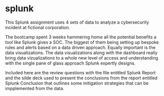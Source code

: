 # splunk
This Splunk assignment uses 4 sets of data to analyze a cybersecurity incident at fictional corporation.


The bootcamp spent 3 weeks hammering home all the potential benefits a tool like Splunk gives a SOC. The biggest of them being setting up bespoke rules and alerts based on a data driven approach. Equally important is the data visualizations. The data visualizations along with the dashboard really bring data vizualizations to a whole new level of access and understanding with the single pane of glass approach Splunk expertly designs. 

Included here are the review questions with the file entitled Splunk Report and the silde deck used to present the conclusions from the report entitled Splunk Conclusion that outlines some mitigation strategies that can be impplemented from the data. 


